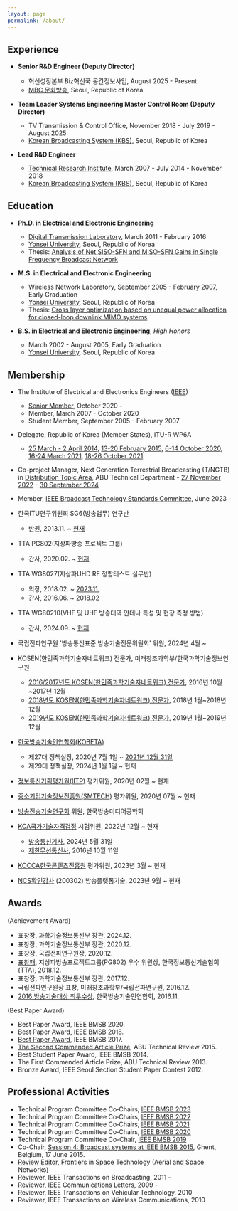 ```yaml
---
layout: page
permalink: /about/
---
```


## Experience

- **Senior R&D Engineer (Deputy Director)**
	- 혁신성장본부 Biz혁신국 공간정보사업, August 2025 - Present  
	- [MBC 문화방송](https://with.mbc.co.kr/), Seoul, Republic of Korea  

- **Team Leader Systems Engineering Master Control Room (Deputy Director)**
	- TV Transmission & Control Office, November 2018 - July 2019 - August 2025  
	- [Korean Broadcasting System (KBS)](http://open.kbs.co.kr/), Seoul, Republic of Korea  
	
- **Lead R&D Engineer**
	- [Technical Research Institute](http://office.kbs.co.kr/tri/), March 2007 - July 2014 - November 2018  
	- [Korean Broadcasting System (KBS)](http://open.kbs.co.kr/), Seoul, Republic of Korea  

## Education

- **Ph.D. in Electrical and Electronic Engineering**
	- [Digital Transmission Laboratory](http://web.yonsei.ac.kr/dtlab/), March 2011 - February 2016
	- [Yonsei University](http://www.yonsei.ac.kr/), Seoul, Republic of Korea
	- Thesis: [Analysis of Net SISO-SFN and MISO-SFN Gains in Single Frequency Broadcast Network](http://library.yonsei.ac.kr/search/detail/CAT000001779729)

- **M.S. in Electrical and Electronic Engineering**
	- Wireless Network Laboratory, September 2005 - February 2007, Early Graduation
	- [Yonsei University](http://www.yonsei.ac.kr/), Seoul, Republic of Korea  
	- Thesis: [Cross layer optimization based on unequal power allocation for closed-loop downlink MIMO systems](http://library.yonsei.ac.kr/search/detail/CAT000000189586)

- **B.S. in Electrical and Electronic Engineering**, *High Honors*
	- March 2002 - August 2005, Early Graduation
	- [Yonsei University](http://www.yonsei.ac.kr/), Seoul, Republic of Korea  


## Membership

- The Institute of Electrical and Electronics Engineers ([IEEE](https://ieeexplore.ieee.org/author/37292893500))  
	- [Senior Member](https://ieee-collabratec.ieee.org/app/p/SunghoJeon11818), October 2020 -  
	- Member, March 2007 - October 2020
	- Student Member, September 2005 - February 2007 
	
- Delegate, Republic of Korea (Member States), ITU-R WP6A       
	- [25 March - 2 April 2014](http://www.itu.int/md/R12-WP6A-C-0413/en), [13-20 February 2015](http://www.itu.int/md/R12-WP6A-C-0561/en), [6-14 October 2020](https://www.itu.int/md/R19-WP6A-C-0105/en), [16-24 March 2021](https://www.itu.int/md/R19-WP6A-C-0171/en), [18-26 October 2021](https://www.itu.int/md/R19-WP6A-C-0240/en)

- Co-project Manager, Next Generation Terrestrial Broadcasting (T/NGTB) in [Distribution Topic Area](https://www.abu.org.my/2019/05/04/study-topics-projects/), ABU Technical Department
         - [27 November 2022](https://www.abu.org.my/wp-content/uploads/2012/04/7-Topic-Chairmans-Report-Transmission.pdf)
         - [30 September 2024](https://www.abu.org.my/wp-content/uploads/2024/11/T-24-7-Distribution.pdf)

- Member, [IEEE Broadcast Technology Standards Committee](https://sagroups.ieee.org/btsc/), June 2023 -
 
- 한국ITU연구위원회 SG6(방송업무) 연구반       
	- 반원, 2013.11. ~ [현재](https://www.koreaitu.or.kr/ITU_R/user_menu6/index.do?menu_gubun=mid&menu_no=2&menu_no2=6&menu_no3=&params=)	
	
- TTA PG802(지상파방송 프로젝트 그룹)   
	- 간사, 2020.02. ~ [현재](http://committee.tta.or.kr/standard/general.jsp?commit_code=PG802&firstDepthCode=TC8&secondDepthCode=PG802&thirdDepthCode=)
	
- TTA WG8027(지상파UHD RF 정합테스트 실무반)        
	- 의장, 2018.02. ~ [2023.11.](http://committee.tta.or.kr/standard/general.jsp?commit_code=WG8027&firstDepthCode=TC8&secondDepthCode=PG802&thirdDepthCode=WG8027)
	- 간사, 2016.06. ~ 2018.02

- TTA WG80210(VHF 및 UHF 방송대역 안테나 특성 및 현장 측정 방법)        
	- 간사, 2024.09. ~ [현재](https://committee.tta.or.kr/standard/schedule_view.jsp?thirdDepthCode=WG80210&secondDepthCode=PG802&thirdSubmit=%BC%B1%C5%C3&meeting_no=ME-WG80210-002&commit_code=WG80210)

- 국립전파연구원 '방송통신표준 방송기술전문위원회' 위원, 2024년 4월 ~
		
- KOSEN(한민족과학기술자네트워크) 전문가, 미래창조과학부/한국과학기술정보연구원 
	- [2016/2017년도 KOSEN(한민족과학기술자네트워크) 전문가](http://kosen21.org/notice/noticeView.do?noticeSeq=NOT_0000000000025932), 2016년 10월~2017년 12월 
	- [2018년도 KOSEN(한민족과학기술자네트워크) 전문가](http://kosen21.org/notice/noticeView.do?noticeSeq=NOT_0000000000074464), 2018년 1월~2018년 12월 
	- [2019년도 KOSEN(한민족과학기술자네트워크) 전문가](http://www.kosen21.org/notice/noticeView.do?noticeSeq=NOT_0000000000103130), 2019년 1월~2019년 12월 

- [한국방송기술인연합회(KOBETA)](http://www.kobeta.com/organization/)
	- 제27대 정책실장, 2020년 7월 1일 ~ [2021년 12월 31일](http://journal.kobeta.com/%ed%95%9c%ea%b5%ad%eb%b0%a9%ec%86%a1%ea%b8%b0%ec%88%a0%ec%9d%b8%ec%97%b0%ed%95%a9%ed%9a%8c-2022%eb%85%84-%ec%a0%95%ea%b8%b0-%eb%8c%80%ec%9d%98%ec%9b%90%eb%8c%80%ed%9a%8c-%ea%b0%9c%ec%b5%9c/)
	- 제29대 정책실장, 2024년 1월 1일 ~ 현재

- [정보통신기획평가원(IITP)](http://ezone.iitp.kr/) 평가위원, 2020년 02월 ~ 현재
- [중소기업기술정보진흥원(SMTECH)](https://smtech.go.kr/front/main/main.do) 평가위원, 2020년 07월 ~ 현재

- [방송전송기술연구회](http://www.kibme.org/research/transmissionTech) 위원, 한국방송미디어공학회

- [KCA국가기술자격검정](https://www.cq.or.kr/qh_cusgm17_001.do) 시험위원, 2022년 12월 ~ 현재
	- [방송통신기사](https://www.cq.or.kr/qh_quagm01_008.do), 2024년 5월 31일
	- [제한무선통신사](https://www.cq.or.kr/qh_acegm08_001.do), 2016년 10월 11일

- [KOCCA한국콘텐츠진흥원](https://pms.kocca.kr/epms/) 평가위원, 2023년 3월 ~ 현재

- [NCS확인강사](https://hrd.work24.go.kr/hrdp/kc/pkcfo/PKCFO0100D.do?pageIndex=1&orderKey=1&orderBy=ASC&hnfMnno=2224107&upperNcsCd=&middleNcsCd=&ncsCd=&srchAplYy=&srchCstmrNm=%EC%A0%84%EC%84%B1%ED%98%B8&pageOrder=1ASC&pageRow=10) (200302) 방송플랫폼기술, 2023년 9월 ~ 현재

## Awards

(Achievement Award)
- 표창장, 과학기술정보통신부 장관, 2024.12.
- 표창장, 과학기술정보통신부 장관, 2020.12.
- 표창장, 국립전파연구원장, 2020.12.
- [표창패](http://tta.or.kr/news/certify_view.jsp?notice_num=6442), 지상파방송프로젝트그룹(PG802) 우수 위원상, 한국정보통신기술협회(TTA), 2018.12.
- 표창장, 과학기술정보통신부 장관, 2017.12.
- 국립전파연구원장 표창, 미래창조과학부/국립전파연구원, 2016.12.
- [2016 방송기술대상 최우수상](http://www.kobeta.com/notice/?uid=2291&mod=document), 한국방송기술인연합회, 2016.11.

(Best Paper Award)

- Best Paper Award, IEEE BMSB 2020.
- Best Paper Award, IEEE BMSB 2018.
- [Best Paper Award](http://office.kbs.co.kr/tri/archives/3015), IEEE BMSB 2017.
- [The Second Commended Article Prize](http://www.abu.org.my/Latest_News-@-GA_2015_ABU_Engineering_Awards_%E2%80%93_Winners_announced_in_Istanbul_.aspx), ABU Technical Review 2015.
- Best Student Paper Award, IEEE BMSB 2014.
- The First Commended Article Prize, ABU Technical Review 2013.
- Bronze Award, IEEE Seoul Section Student Paper Contest 2012.

## Professional Activities

- Technical Program Committee Co‐Chairs, [IEEE BMSB 2023](https://www.bmsb2023.com/committee.html)
- Technical Program Committee Co‐Chairs, [IEEE BMSB 2022](https://bmsb2022.com/)
- Technical Program Committee Co‐Chairs, [IEEE BMSB 2021](https://bts.ieee.org/images/files/BMSB/CFP-BMSB2021_v2.19.pdf)
- Technical Program Committee Co‐Chairs, [IEEE BMSB 2020](https://bmsb2020.isep.fr/organization.html) 
- Technical Program Committee Co-Chair, [IEEE BMSB 2019](https://www.bmsb2019.org/organizing_committee.do)
- Co-Chair, [Session 4: Broadcast systems at IEEE BMSB 2015](http://www.wica.intec.ugent.be/bmsb2015/wednesday-june-17#session4), Ghent, Belgium, 17 June 2015.
- [Review Editor](https://loop.frontiersin.org/people/977903/overview), Frontiers in Space Technology (Aerial and Space Networks)
- Reviewer, IEEE Transactions on Broadcasting, 2011 -
- Reviewer, IEEE Communications Letters, 2009 -
- Reviewer, IEEE Transactions on Vehicular Technology, 2010
- Reviewer, IEEE Transactions on Wireless Communications, 2010

